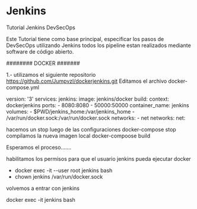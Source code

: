 # Jenkins
Tutorial Jenkins DevSecOps


Este Tutorial tiene como base principal, especificar los pasos de DevSecOps utilizando Jenkins todos los pipeline estan realizados mediante software de código abierto.




######## DOCKER #######

1.- utilizamos el siguiente repositorio https://github.com/Jumpvzl/dockerjenkins.git
Editamos el archivo docker-compose.yml

version: '3'
services:
  jenkins:
    image: jenkins/docker
    build:
     context: dockerjenkins
    ports:
    - 8080:8080
    - 50000:50000
    container_name: jenkins
    volumes:
      - $PWD/jenkins_home:/var/jenkins_home
      - /var/run/docker.sock:/var/run/docker.sock
    networks:
      - net
networks:
  net:

hacemos un stop luego de las configuraciones docker-compose stop
compilamos la nueva imagen local docker-compoose build

Esperamos el proceso.......

habilitamos los permisos para que el usuario jenkins pueda ejecutar docker
- docker exec -it --user root jenkins bash
- chown jenkins /var/run/docker.sock

volvemos a entrar con jenkins

docker exec -it jenkins bash
